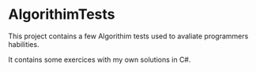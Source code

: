 # AlgorithimTests

  This project contains a few Algorithim tests used to avaliate programmers habilities.

  It contains some exercices with my own solutions in C#.

